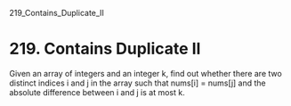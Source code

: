 219_Contains_Duplicate_II
# 219. Contains Duplicate II

Given an array of integers and an integer k, find out whether there are two distinct
        indices i and j in the array such that nums[i] = nums[j] and the absolute
        difference between i and j is at most k.